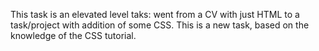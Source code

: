 This task is an elevated level taks: went from a CV with just HTML to a task/project with addition of some CSS.
This is a new task, based on the knowledge of the CSS tutorial. 
